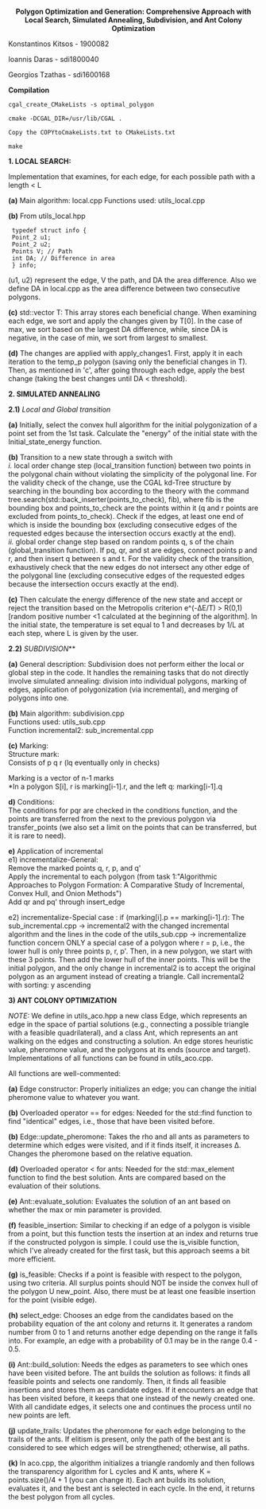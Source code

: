 **<p align = center>Polygon Optimization and Generation: Comprehensive Approach with Local Search, Simulated Annealing, Subdivision, and Ant Colony Optimization**

Konstantinos Kitsos - 1900082

Ioannis Daras - sdi1800040

Georgios Tzathas - sdi1600168
            
**Compilation**

    cgal_create_CMakeLists -s optimal_polygon

    cmake -DCGAL_DIR=/usr/lib/CGAL .

    Copy the COPYtoCmakeLists.txt to CMakeLists.txt

    make

**1. LOCAL SEARCH:**

Implementation that examines, for each edge, for each possible path with a length < L

**(a)** Main algorithm: local.cpp
Functions used: utils_local.cpp

**(b)** From utils_local.hpp

     typedef struct info {
     Point_2 u1;
     Point_2 u2;
     Points V; // Path
     int DA; // Difference in area
     } info;

(u1, u2) represent the edge, V the path, and DA the area difference. Also we define DA in local.cpp as the area difference between two consecutive polygons.

**(c)** std::vector<info> T:
This array stores each beneficial change. When examining each edge, we sort and apply the changes given by T[0]. In the case of max, we sort based on the largest DA difference, while, since DA is negative, in the case of min, we sort from largest to smallest.

**(d)** The changes are applied with apply_changes1. First, apply it in each iteration to the temp_p polygon (saving only the beneficial changes in T). Then, as mentioned in 'c', after going through each edge, apply the best change (taking the best changes until DA < threshold).

**2. SIMULATED ANNEALING**

**2.1)** *Local and Global transition*

**(a)** Initially, select the convex hull algorithm for the initial polygonization of a point set from the 1st task. Calculate the "energy" of the initial state with the Initial_state_energy function.

**(b)** Transition to a new state through a switch with <br>
*i.* local order change step (local_transition function) between two points in the polygonal chain without violating the simplicity of the polygonal line. For the validity check of the change, use the CGAL kd-Tree structure by searching in the bounding box according to the theory with the command tree.search(std::back_inserter(points_to_check), fib), where fib is the bounding box and points_to_check are the points within it (q and r points are excluded from points_to_check). Check if the edges, at least one end of which is inside the bounding box (excluding consecutive edges of the requested edges because the intersection occurs exactly at the end). <br>
*ii.* global order change step based on random points q, s of the chain (global_transition function). If pq, qr, and st are edges, connect points p and r, and then insert q between s and t. For the validity check of the transition, exhaustively check that the new edges do not intersect any other edge of the polygonal line (excluding consecutive edges of the requested edges because the intersection occurs exactly at the end).

**(c)** Then calculate the energy difference of the new state and accept or reject the transition based on the Metropolis criterion e^(-ΔE/T) > R(0,1) [random positive number <1 calculated at the beginning of the algorithm]. In the initial state, the temperature is set equal to 1 and decreases by 1/L at each step, where L is given by the user.

**2.2)** *SUBDIVISION***

**(a)** General description: Subdivision does not perform either the local or global step in the code. It handles the remaining tasks that do not directly involve simulated annealing: division into individual polygons, marking of edges, application of polygonization (via incremental), and merging of polygons into one.

**(b)** Main algorithm: subdivision.cpp <br>
Functions used: utils_sub.cpp <br>
Function incremental2: sub_incremental.cpp

**(c)** Marking: <br>
Structure mark: <br>
Consists of p q r (lq eventually only in checks)

Marking is a vector of n-1 marks <br>
*In a polygon S[i], r is marking[i-1].r, and the left q: marking[i-1].q

**d)** Conditions: <br>
The conditions for pqr are checked in the conditions function, and the points are transferred from the next to the previous polygon via transfer_points (we also set a limit on the points that can be transferred, but it is rare to need).

**e)** Application of incremental <br>
e1) incrementalize-General:<br>
Remove the marked points q, r, p, and q' <br>
Apply the incremental to each polygon (from task 1:"Algorithmic Approaches to Polygon Formation: A Comparative Study of Incremental, Convex Hull, and Onion Methods") <br>
Add qr and pq' through insert_edge

e2) incrementalize-Special case : 
if (marking[i].p == marking[i-1].r): The sub_incremental.cpp -> incremental2 with the changed incremental algorithm and the lines in the code of the utils_sub.cpp -> incrementalize function concern ONLY a special case of a polygon where r = p, i.e., the lower hull is only three points p, r, p'. Then, in a new polygon, we start with these 3 points. Then add the lower hull of the inner points. This will be the initial polygon, and the only change in incremental2 is to accept the original polygon as an argument instead of creating a triangle. Call incremental2 with sorting: y ascending

**3) ANT COLONY OPTIMIZATION**

*NOTE:* We define in utils_aco.hpp a new class Edge, which represents an edge in the space of partial solutions (e.g., connecting a possible triangle with a feasible quadrilateral), and a class Ant, which represents an ant walking on the edges and constructing a solution. An edge stores heuristic value, pheromone value, and the polygons at its ends (source and target). Implementations of all functions can be found in utils_aco.cpp.

All functions are well-commented:

**(a)** Edge constructor: Properly initializes an edge; you can change the initial pheromone value to whatever you want.

**(b)** Overloaded operator == for edges: Needed for the std::find function to find "identical" edges, i.e., those that have been visited before.

**(b)** Edge::update_pheromone: Takes the rho and all ants as parameters to determine which edges were visited, and if it finds itself, it increases Δ. Changes the pheromone based on the relative equation.

 **(d)** Overloaded operator < for ants: Needed for the std::max_element function to find the best solution. Ants are compared based on the evaluation of their solutions.

**(e)** Ant::evaluate_solution: Evaluates the solution of an ant based on whether the max or min parameter is provided.

**(f)** feasible_insertion: Similar to checking if an edge of a polygon is visible from a point, but this function tests the insertion at an index and returns true if the constructed polygon is simple. I could use the is_visible function, which I've already created for the first task, but this approach seems a bit more efficient.

**(g)** is_feasible: Checks if a point is feasible with respect to the polygon, using two criteria. All surplus points should NOT be inside the convex hull of the polygon U new_point. Also, there must be at least one feasible insertion for the point (visible edge).

**(h)** select_edge: Chooses an edge from the candidates based on the probability equation of the ant colony and returns it. It generates a random number from 0 to 1 and returns another edge depending on the range it falls into. For example, an edge with a probability of 0.1 may be in the range 0.4 - 0.5.

**(i)** Ant::build_solution: Needs the edges as parameters to see which ones have been visited before. The ant builds the solution as follows: it finds all feasible points and selects one randomly. Then, it finds all feasible insertions and stores them as candidate edges. If it encounters an edge that has been visited before, it keeps that one instead of the newly created one. With all candidate edges, it selects one and continues the process until no new points are left.

**(j)** update_trails: Updates the pheromone for each edge belonging to the trails of the ants. If elitism is present, only the path of the best ant is considered to see which edges will be strengthened; otherwise, all paths.

**(k)** In aco.cpp, the algorithm initializes a triangle randomly and then follows the transparency algorithm for L cycles and K ants, where K = points.size()/4 + 1 (you can change it). Each ant builds its solution, evaluates it, and the best ant is selected in each cycle. In the end, it returns the best polygon from all cycles.
